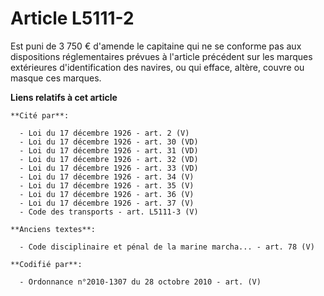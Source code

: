 # Article L5111-2

Est puni de 3 750 € d'amende le capitaine qui ne se conforme pas aux dispositions réglementaires prévues à l'article
précédent sur les marques extérieures d'identification des navires, ou qui efface, altère, couvre ou masque ces marques.

**Liens relatifs à cet article**

	**Cité par**:

	  - Loi du 17 décembre 1926 - art. 2 (V)
	  - Loi du 17 décembre 1926 - art. 30 (VD)
	  - Loi du 17 décembre 1926 - art. 31 (VD)
	  - Loi du 17 décembre 1926 - art. 32 (VD)
	  - Loi du 17 décembre 1926 - art. 33 (VD)
	  - Loi du 17 décembre 1926 - art. 34 (V)
	  - Loi du 17 décembre 1926 - art. 35 (V)
	  - Loi du 17 décembre 1926 - art. 36 (V)
	  - Loi du 17 décembre 1926 - art. 37 (V)
	  - Code des transports - art. L5111-3 (V)

	**Anciens textes**:

	  - Code disciplinaire et pénal de la marine marcha... - art. 78 (V)

	**Codifié par**:

	  - Ordonnance n°2010-1307 du 28 octobre 2010 - art. (V)

